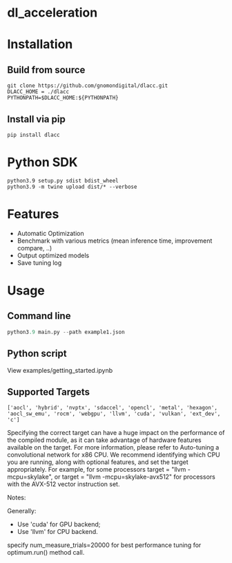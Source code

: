 # dl_acceleration

# Installation
## Build from source
```
git clone https://github.com/gnomondigital/dlacc.git
DLACC_HOME = ./dlacc
PYTHONPATH=$DLACC_HOME:${PYTHONPATH}
```
## Install via pip
```
pip install dlacc
```

# Python SDK
```
python3.9 setup.py sdist bdist_wheel
python3.9 -m twine upload dist/* --verbose
```

# Features
- Automatic Optimization
- Benchmark with various metrics (mean inference time, improvement compare, ..)
- Output optimized models
- Save tuning log
# Usage
## Command line
```python
python3.9 main.py --path example1.json
```
## Python script
View examples/getting_started.ipynb 

## Supported Targets
```
['aocl', 'hybrid', 'nvptx', 'sdaccel', 'opencl', 'metal', 'hexagon', 'aocl_sw_emu', 'rocm', 'webgpu', 'llvm', 'cuda', 'vulkan', 'ext_dev', 'c']
```
Specifying the correct target can have a huge impact on the performance of the compiled module, as it can take advantage of hardware features available on the target. For more information, please refer to Auto-tuning a convolutional network for x86 CPU. We recommend identifying which CPU you are running, along with optional features, and set the target appropriately. For example, for some processors target = "llvm -mcpu=skylake", or target = "llvm -mcpu=skylake-avx512" for processors with the AVX-512 vector instruction set.

Notes: 

Generally: 
- Use 'cuda' for GPU backend;
- Use 'llvm' for CPU backend.

specify num_measure_trials=20000 for best performance tuning for optimum.run() method call.
